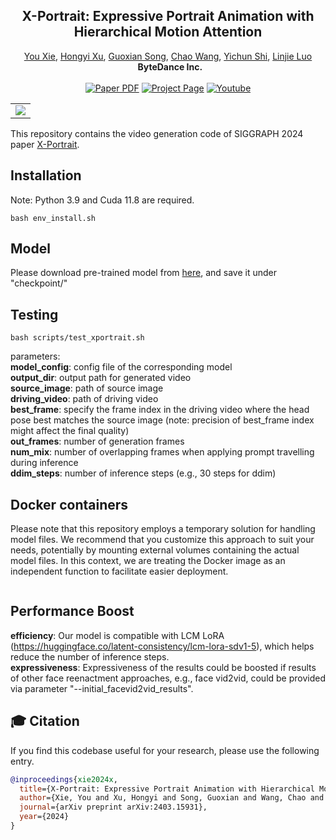 <!-- # magic-edit.github.io -->

<p align="center">

  <h2 align="center">X-Portrait: Expressive Portrait Animation with Hierarchical Motion Attention</h2>
  <p align="center">
                <a href="https://scholar.google.com/citations?user=FV0eXhQAAAAJ&hl=en">You Xie</a>,
                <a href="https://hongyixu37.github.io/homepage/">Hongyi Xu</a>,
                <a href="https://guoxiansong.github.io/homepage/index.html">Guoxian Song</a>,
                <a href="https://chaowang.info/">Chao Wang</a>,
                <a href="https://seasonsh.github.io/">Yichun Shi</a>,
                <a href="http://linjieluo.com/">Linjie Luo</a>
    <br>
    <b>&nbsp;  ByteDance Inc. </b>
    <br>
    <br>
        <a href="https://arxiv.org/abs/2403.15931"><img src='https://img.shields.io/badge/arXiv-X--Portrait-red' alt='Paper PDF'></a>
        <a href='https://byteaigc.github.io/x-portrait/'><img src='https://img.shields.io/badge/Project_Page-X--Portrait-green' alt='Project Page'></a>
        <a href='https://youtu.be/VGxt5XghRdw'>
        <img src='https://img.shields.io/badge/YouTube-X--Portrait-rgb(255, 0, 0)' alt='Youtube'></a>
    <br>
  </p>
  
  <table align="center">
    <tr>
    <td>
      <img src="assets/teaser/teaser.png">
    </td>
    </tr>
  </table>

This repository contains the video generation code of SIGGRAPH 2024 paper [X-Portrait](https://arxiv.org/pdf/2403.15931). 

## Installation
Note: Python 3.9 and Cuda 11.8 are required.
```shell
bash env_install.sh
```

## Model
Please download pre-trained model from [here](https://drive.google.com/drive/folders/1Bq0n-w1VT5l99CoaVg02hFpqE5eGLo9O?usp=sharing), and save it under "checkpoint/"

## Testing
```shell
bash scripts/test_xportrait.sh
```
parameters:  
**model_config**: config file of the corresponding model  
**output_dir**: output path for generated video  
**source_image**: path of source image  
**driving_video**: path of driving video  
**best_frame**: specify the frame index in the driving video where the head pose best matches the source image (note: precision of best_frame index might affect the final quality)  
**out_frames**: number of generation frames  
**num_mix**: number of overlapping frames when applying prompt travelling during inference  
**ddim_steps**: number of inference steps (e.g., 30 steps for ddim)     

## Docker containers

Please note that this repository employs a temporary solution for handling model files. We recommend that you customize this approach to suit your needs, potentially by mounting external volumes containing the actual model files. In this context, we are treating the Docker image as an independent function to facilitate easier deployment.

```

```
## Performance Boost
**efficiency**: Our model is compatible with LCM LoRA (https://huggingface.co/latent-consistency/lcm-lora-sdv1-5), which helps reduce the number of inference steps.  
**expressiveness**: Expressiveness of the results could be boosted if results of other face reenactment approaches, e.g., face vid2vid, could be provided via parameter "--initial_facevid2vid_results".  

## 🎓 Citation
If you find this codebase useful for your research, please use the following entry.
```BibTeX
@inproceedings{xie2024x,
  title={X-Portrait: Expressive Portrait Animation with Hierarchical Motion Attention},
  author={Xie, You and Xu, Hongyi and Song, Guoxian and Wang, Chao and Shi, Yichun and Luo, Linjie},
  journal={arXiv preprint arXiv:2403.15931},
  year={2024}
}
```
